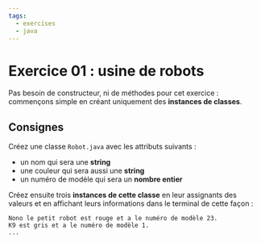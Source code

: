 ```yaml
---
tags:
  - exercises
  - java
---
```


# Exercice 01 : usine de robots

Pas besoin de constructeur, ni de méthodes pour cet exercice : commençons simple en créant uniquement des **instances de classes**.

## Consignes

Créez une classe `Robot.java` avec les attributs suivants :

- un nom qui sera une **string**
- une couleur qui sera aussi une **string**
- un numéro de modèle qui sera un **nombre entier**

Créez ensuite trois **instances de cette classe** en leur assignants des valeurs et en affichant leurs informations dans le terminal de cette façon :

```
Nono le petit robot est rouge et a le numéro de modèle 23.
K9 est gris et a le numéro de modèle 1.
...
```
